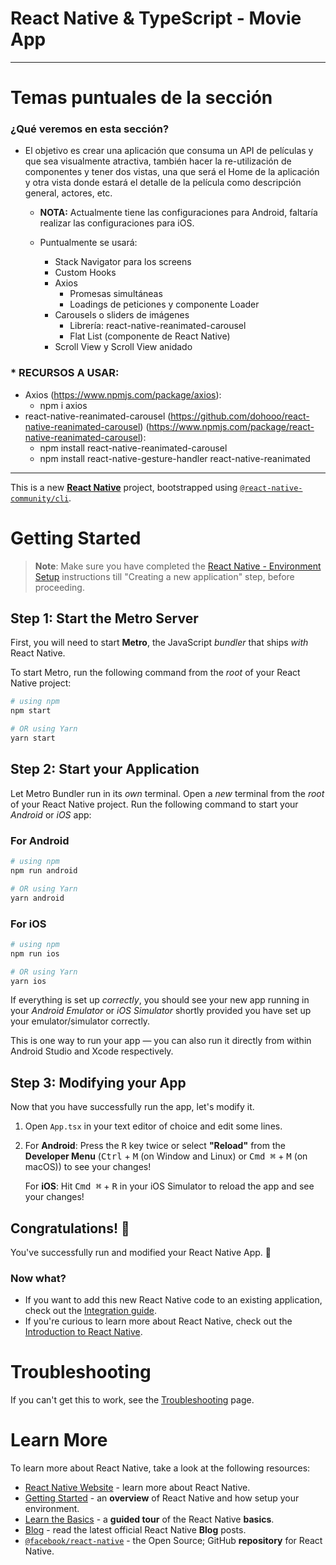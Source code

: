# React Native & TypeScript - Movie App

---

# Temas puntuales de la sección

### ¿Qué veremos en esta sección?

- El objetivo es crear una aplicación que consuma un API de películas y que sea visualmente atractiva, también hacer la re-utilización de componentes y tener dos vistas, una que será el Home de la aplicación y otra vista donde estará el detalle de la película como descripción general, actores, etc.

  - **NOTA:** Actualmente tiene las configuraciones para Android, faltaría realizar las configuraciones para iOS.

  - Puntualmente se usará:

    - Stack Navigator para los screens
    - Custom Hooks
    - Axios
      - Promesas simultáneas
      - Loadings de peticiones y componente Loader
    - Carousels o sliders de imágenes
      - Librería: react-native-reanimated-carousel
      - Flat List (componente de React Native)
    - Scroll View y Scroll View anidado

### \* RECURSOS A USAR:

- Axios (https://www.npmjs.com/package/axios):
  - npm i axios
- react-native-reanimated-carousel (https://github.com/dohooo/react-native-reanimated-carousel) (https://www.npmjs.com/package/react-native-reanimated-carousel):
  - npm install react-native-reanimated-carousel
  - npm install react-native-gesture-handler react-native-reanimated

---

This is a new [**React Native**](https://reactnative.dev) project, bootstrapped using [`@react-native-community/cli`](https://github.com/react-native-community/cli).

# Getting Started

> **Note**: Make sure you have completed the [React Native - Environment Setup](https://reactnative.dev/docs/environment-setup) instructions till "Creating a new application" step, before proceeding.

## Step 1: Start the Metro Server

First, you will need to start **Metro**, the JavaScript _bundler_ that ships _with_ React Native.

To start Metro, run the following command from the _root_ of your React Native project:

```bash
# using npm
npm start

# OR using Yarn
yarn start
```

## Step 2: Start your Application

Let Metro Bundler run in its _own_ terminal. Open a _new_ terminal from the _root_ of your React Native project. Run the following command to start your _Android_ or _iOS_ app:

### For Android

```bash
# using npm
npm run android

# OR using Yarn
yarn android
```

### For iOS

```bash
# using npm
npm run ios

# OR using Yarn
yarn ios
```

If everything is set up _correctly_, you should see your new app running in your _Android Emulator_ or _iOS Simulator_ shortly provided you have set up your emulator/simulator correctly.

This is one way to run your app — you can also run it directly from within Android Studio and Xcode respectively.

## Step 3: Modifying your App

Now that you have successfully run the app, let's modify it.

1. Open `App.tsx` in your text editor of choice and edit some lines.
2. For **Android**: Press the <kbd>R</kbd> key twice or select **"Reload"** from the **Developer Menu** (<kbd>Ctrl</kbd> + <kbd>M</kbd> (on Window and Linux) or <kbd>Cmd ⌘</kbd> + <kbd>M</kbd> (on macOS)) to see your changes!

   For **iOS**: Hit <kbd>Cmd ⌘</kbd> + <kbd>R</kbd> in your iOS Simulator to reload the app and see your changes!

## Congratulations! :tada:

You've successfully run and modified your React Native App. :partying_face:

### Now what?

- If you want to add this new React Native code to an existing application, check out the [Integration guide](https://reactnative.dev/docs/integration-with-existing-apps).
- If you're curious to learn more about React Native, check out the [Introduction to React Native](https://reactnative.dev/docs/getting-started).

# Troubleshooting

If you can't get this to work, see the [Troubleshooting](https://reactnative.dev/docs/troubleshooting) page.

# Learn More

To learn more about React Native, take a look at the following resources:

- [React Native Website](https://reactnative.dev) - learn more about React Native.
- [Getting Started](https://reactnative.dev/docs/environment-setup) - an **overview** of React Native and how setup your environment.
- [Learn the Basics](https://reactnative.dev/docs/getting-started) - a **guided tour** of the React Native **basics**.
- [Blog](https://reactnative.dev/blog) - read the latest official React Native **Blog** posts.
- [`@facebook/react-native`](https://github.com/facebook/react-native) - the Open Source; GitHub **repository** for React Native.
